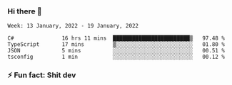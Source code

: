 ### Hi there 👋
<!--START_SECTION:waka-->
```text
Week: 13 January, 2022 - 19 January, 2022

C#               16 hrs 11 mins  ████████████████████████▒   97.48 % 
TypeScript       17 mins         ▒░░░░░░░░░░░░░░░░░░░░░░░░   01.80 % 
JSON             5 mins          ░░░░░░░░░░░░░░░░░░░░░░░░░   00.51 % 
tsconfig         1 min           ░░░░░░░░░░░░░░░░░░░░░░░░░   00.12 % 
```
<!--END_SECTION:waka-->
<!--
**TG4LAaron/TG4LAaron** is a ✨ _special_ ✨ repository because its `README.md` (this file) appears on your GitHub profile.

Here are some ideas to get you started:

- 🔭 I’m currently working on ...
- 🌱 I’m currently learning ...
- 👯 I’m looking to collaborate on ...
- 🤔 I’m looking for help with ...
- 💬 Ask me about ...
- 📫 How to reach me: ...
- 😄 Pronouns: ...
- ⚡ Fun fact: ...
-->
### ⚡ Fun fact: Shit dev
